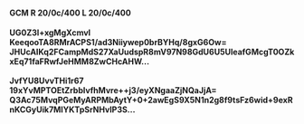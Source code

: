 #### GCM R 20/0c/400 L 20/0c/400
**UG0Z3I+xgMgXcmvI**<br/>**KeeqooTA8RMrACPS1/ad3Niiywep0brBYHq/8gxG6Ow=**<br/>**JHUcAIKq2FCampMdS27XaUudspR8mV97N98GdU6U5UleafGMcgT0OZkxEq71faFRwfJeHMM8ZwCHcAHW...**<br/><br/>
**JvfYU8UvvTHi1r67**<br/>**19xYvMPTOEtZrbblvfhMvre++j3/eyXNgaaZjNQaJjA=**<br/>**Q3Ac75MvqPGeMyARPMbAytY+0+2awEgS9X5N1n2g8f9tsFz6wid+9exRnKCGyUik7MIYKTpSrNHvlP3S...**